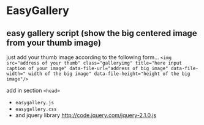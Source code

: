 EasyGallery
===========

easy gallery script (show the big centered image from your thumb image)
--
just add your thumb image according to the following form...
`<img src="address of your thumb" class="galleryimg" title="here input caption of your image" data-file-url="address of big image" data-file-width=" width of the big image" data-file-height="height of the big image"/>`

add  in section  `<head>`
- `easygallery.js`
- `easygallery.css`
- and jquery library http://code.jquery.com/jquery-2.1.0.js


